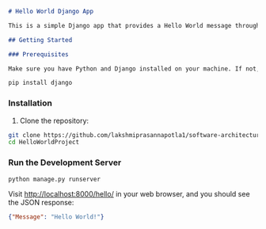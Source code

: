 
```markdown
# Hello World Django App

This is a simple Django app that provides a Hello World message through a JSON response.

## Getting Started

### Prerequisites

Make sure you have Python and Django installed on your machine. If not, you can install them using the following commands:

```
```bash
pip install django
```

### Installation

1. Clone the repository:

```bash
git clone https://github.com/lakshmiprasannapotla1/software-architecture-django-helloworld/HelloWorldProject.git
cd HelloWorldProject
```

### Run the Development Server

```bash
python manage.py runserver
```

Visit [http://localhost:8000/hello/](http://localhost:8000/hello/) in your web browser, and you should see the JSON response:

```json
{"Message": "Hello World!"}
```
